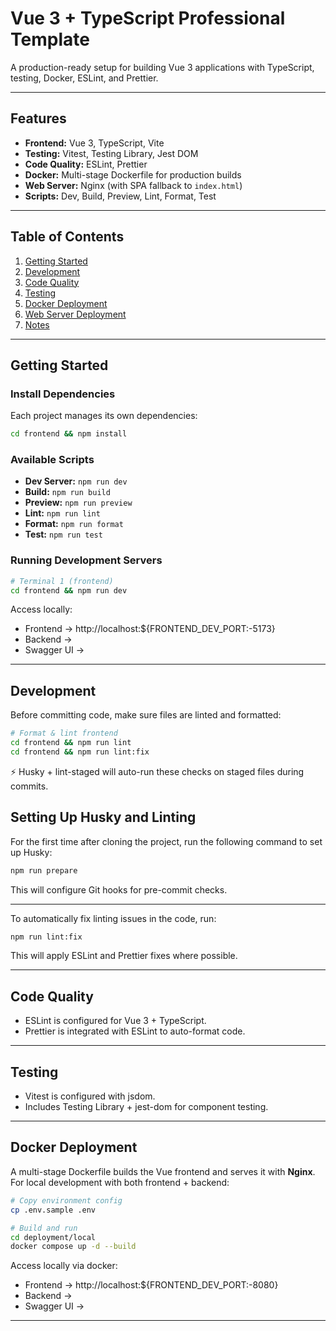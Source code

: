 # Vue 3 + TypeScript Professional Template

A production-ready setup for building Vue 3 applications with TypeScript, testing, Docker, ESLint, and Prettier.

---

## Features

- **Frontend:** Vue 3, TypeScript, Vite
- **Testing:** Vitest, Testing Library, Jest DOM
- **Code Quality:** ESLint, Prettier
- **Docker:** Multi-stage Dockerfile for production builds
- **Web Server:** Nginx (with SPA fallback to `index.html`)
- **Scripts:** Dev, Build, Preview, Lint, Format, Test

---

## Table of Contents

1. [Getting Started](#getting-started)
2. [Development](#development)
3. [Code Quality](#code-quality)
4. [Testing](#testing)
5. [Docker Deployment](#docker-deployment)
6. [Web Server Deployment](#web-server-deployment)
7. [Notes](#notes)

---

## Getting Started

### Install Dependencies

Each project manages its own dependencies:
```bash
cd frontend && npm install
```

### Available Scripts

- **Dev Server:** `npm run dev`
- **Build:** `npm run build`
- **Preview:** `npm run preview`
- **Lint:** `npm run lint`
- **Format:** `npm run format`
- **Test:** `npm run test`

### Running Development Servers
```bash
# Terminal 1 (frontend)
cd frontend && npm run dev
```

Access locally:

- Frontend → http://localhost:${FRONTEND_DEV_PORT:-5173}
- Backend → 
- Swagger UI →


---

## Development

Before committing code, make sure files are linted and formatted:
```bash
# Format & lint frontend
cd frontend && npm run lint
cd frontend && npm run lint:fix
```

⚡ Husky + lint-staged will auto-run these checks on staged files during commits.

## Setting Up Husky and Linting

For the first time after cloning the project, run the following command to set up Husky:

```bash
npm run prepare
```
This will configure Git hooks for pre-commit checks.

---

To automatically fix linting issues in the code, run:

```bash
npm run lint:fix

```

This will apply ESLint and Prettier fixes where possible.

---

## Code Quality

- ESLint is configured for Vue 3 + TypeScript.
- Prettier is integrated with ESLint to auto-format code.

---

## Testing

- Vitest is configured with jsdom.
- Includes Testing Library + jest-dom for component testing.

---

## Docker Deployment

A multi-stage Dockerfile builds the Vue frontend and serves it with **Nginx**. For local development with both frontend + backend:
```bash
# Copy environment config
cp .env.sample .env

# Build and run
cd deployment/local
docker compose up -d --build
```

Access locally via docker:

- Frontend → http://localhost:${FRONTEND_DEV_PORT:-8080}
- Backend → 
- Swagger UI →

---